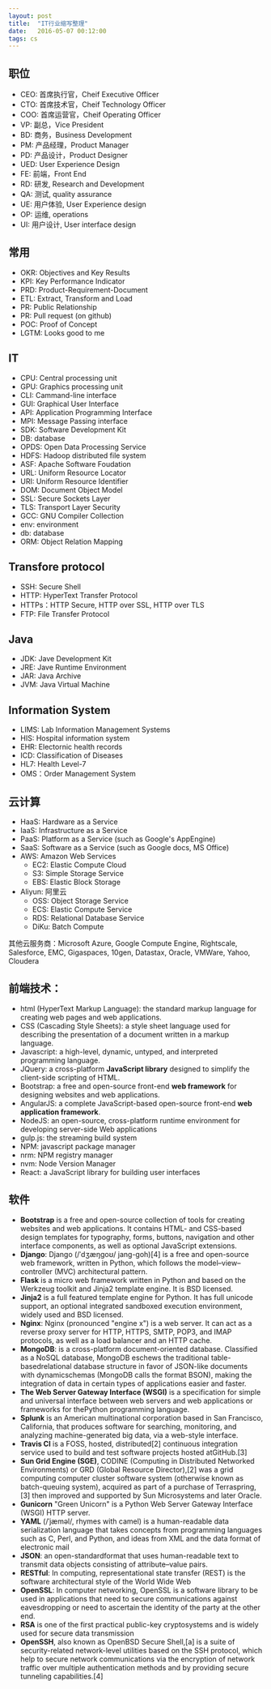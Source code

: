 ```yaml
---
layout: post
title:  "IT行业缩写整理"
date:   2016-05-07 00:12:00
tags: cs
---
```


## 职位
- CEO: 首席执行官，Cheif Executive Officer
- CTO: 首席技术官，Cheif Technology Officer
- COO: 首席运营官，Cheif Operating Officer
- VP: 副总，Vice President
- BD: 商务，Business Development
- PM: 产品经理，Product Manager
- PD: 产品设计，Product Designer
- UED: User Experience Design
- FE: 前端，Front End
- RD: 研发, Research and Development
- QA: 测试, quality assurance
- UE: 用户体验, User Experience design
- OP: 运维, operations
- UI: 用户设计, User interface design

## 常用
- OKR: Objectives and Key Results
- KPI: Key Performance Indicator
- PRD: Product-Requirement-Document
- ETL: Extract, Transform and Load
- PR: Public Relationship
- PR: Pull request (on github)
- POC: Proof of Concept
- LGTM: Looks good to me


## IT
- CPU: Central processing unit
- GPU: Graphics processing unit
- CLI: Cammand-line interface
- GUI: Graphical User Interface
- API: Application Programming Interface
- MPI: Message Passing interface
- SDK: Software Development Kit
- DB: database
- OPDS: Open Data Processing Service
- HDFS: Hadoop distributed file system
- ASF: Apache Software Foudation
- URL: Uniform Resource Locator
- URI: Uniform Resource Identifier
- DOM: Document Object Model
- SSL: Secure Sockets Layer
- TLS: Transport Layer Security
- GCC: GNU Compiler Collection
- env: environment
- db: database
- ORM: Object Relation Mapping

## Transfore protocol

- SSH: Secure Shell
- HTTP: HyperText Transfer Protocol
- HTTPs：HTTP Secure, HTTP over SSL, HTTP over TLS
- FTP: File Transfer Protocol 

## Java

- JDK: Jave Development Kit
- JRE: Jave Runtime Environment
- JAR: Java Archive
- JVM: Java Virtual Machine

## Information System

- LIMS: Lab Information Management Systems
- HIS: Hospital information system
- EHR: Electornic health records
- ICD: Classification of Diseases
- HL7: Health Level-7 
- OMS：Order Management System

## 云计算
- HaaS: Hardware as a Service
- IaaS: Infrastructure as a Service
- PaaS: Platform as a Service (such as Google's AppEngine)
- SaaS: Software as a Service (such as Google docs, MS Office)
- AWS: Amazon Web Services
	- EC2: Elastic Compute Cloud
	- S3: Simple Storage Service
	- EBS: Elastic Block Storage
- Aliyun: 阿里云
	- OSS: Object Storage Service
	- ECS: Elastic Compute Service
	- RDS: Relational Database Service
	- DiKu: Batch Compute

其他云服务商：Microsoft Azure, Google Compute Engine, Rightscale, Salesforce, EMC, Gigaspaces, 10gen, Datastax, Oracle, VMWare, Yahoo, Cloudera

## 前端技术：

- html (HyperText Markup Language): the standard markup language for creating web pages and web applications.
- CSS (Cascading Style Sheets): a style sheet language used for describing the presentation of a document written in a markup language.
- Javascript: a high-level, dynamic, untyped, and interpreted programming language.
- JQuery: a cross-platform **JavaScript library** designed to simplify the client-side scripting of HTML.
- Bootstrap: a free and open-source front-end **web framework** for designing websites and web applications.
- AngularJS: a complete JavaScript-based open-source front-end **web application framework**.
- NodeJS: an open-source, cross-platform runtime environment for developing server-side Web applications
- gulp.js: the streaming build system
- NPM: javascript package manager
- nrm: NPM registry manager
- nvm: Node Version Manager
- React: a JavaScript library for building user interfaces

## 软件
- **Bootstrap** is a free and open-source collection of tools for creating websites and web applications. It contains HTML- and CSS-based design templates for typography, forms, buttons, navigation and other interface components, as well as optional JavaScript extensions.
- **Django**:  Django (/ˈdʒæŋɡoʊ/ jang-goh)[4] is a free and open-source web framework, written in Python, which follows the model–view–controller (MVC) architectural pattern.
- **Flask** is a micro web framework written in Python and based on the Werkzeug toolkit and Jinja2 template engine. It is BSD licensed.
- **Jinja2** is a full featured template engine for Python. It has full unicode support, an optional integrated sandboxed execution environment, widely used and BSD licensed.
- **Nginx**: Nginx (pronounced "engine x") is a web server. It can act as a reverse proxy server for HTTP, HTTPS, SMTP, POP3, and IMAP protocols, as well as a load balancer and an HTTP cache.
- **MongoDB**: is a cross-platform document-oriented database. Classified as a NoSQL database, MongoDB eschews the traditional table-basedrelational database structure in favor of JSON-like documents with dynamicschemas (MongoDB calls the format BSON), making the integration of data in certain types of applications easier and faster.
- **The Web Server Gateway Interface (WSGI)** is a specification for simple and universal interface between web servers and web applications or frameworks for thePython programming language.
- **Splunk** is an American multinational corporation based in San Francisco, California, that produces software for searching, monitoring, and analyzing machine-generated big data, via a web-style interface.
- **Travis CI** is a FOSS, hosted, distributed[2] continuous integration service used to build and test software projects hosted atGitHub.[3]
- **Sun Grid Engine (SGE)**, CODINE (Computing in Distributed Networked Environments) or GRD (Global Resource Director),[2] was a grid computing computer cluster software system (otherwise known as batch-queuing system), acquired as part of a purchase of Terraspring,[3] then improved and supported by Sun Microsystems and later Oracle.
- **Gunicorn** "Green Unicorn" is a Python Web Server Gateway Interface (WSGI) HTTP server.
- **YAML** (/ˈjæməl/, rhymes with camel) is a human-readable data serialization language that takes concepts from programming languages such as C, Perl, and Python, and ideas from XML and the data format of electronic mail
- **JSON**: an open-standardformat that uses human-readable text to transmit data objects consisting of attribute–value pairs.
- **RESTful**: In computing, representational state transfer (REST) is the software architectural style of the World Wide Web
- **OpenSSL**: In computer networking, OpenSSL is a software library to be used in applications that need to secure communications against eavesdropping or need to ascertain the identity of the party at the other end.
- **RSA** is one of the first practical public-key cryptosystems and is widely used for secure data transmission
- **OpenSSH**, also known as OpenBSD Secure Shell,[a] is a suite of security-related network-level utilities based on the SSH protocol, which help to secure network communications via the encryption of network traffic over multiple authentication methods and by providing secure tunneling capabilities.[4]



